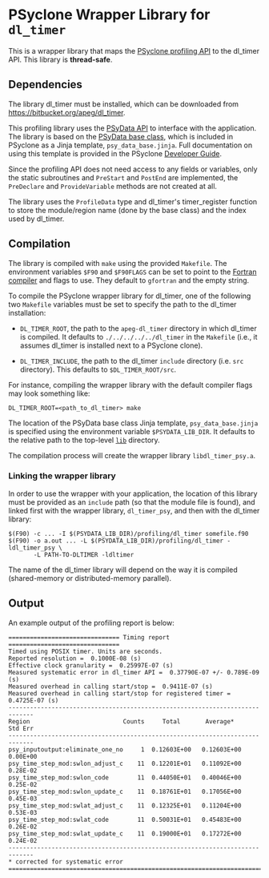 # PSyclone Wrapper Library for ``dl_timer``

This is a wrapper library that maps the [PSyclone profiling API](
https://psyclone.readthedocs.io/en/latest/user_guide/profiling.html#profiling) to the
dl_timer API. This library is **thread-safe**.

## Dependencies

The library dl_timer must be installed, which can be downloaded from
https://bitbucket.org/apeg/dl_timer.

This profiling library uses the [PSyData API](
https://psyclone.readthedocs.io/en/latest/user_guide/psy_data.html) to interface with
the application. The library is based on the [PSyData base class](
https://psyclone.readthedocs.io/en/latest/developer_guide/psy_data.html#psydata-base-class),
which is included in PSyclone as a Jinja template, ``psy_data_base.jinja``.
Full documentation on using this template is provided in the PSyclone
[Developer Guide](
https://psyclone.readthedocs.io/en/latest/developer_guide/psy_data.html#jinja).

Since the profiling API does not need access to any fields or variables,
only the static subroutines and ``PreStart`` and ``PostEnd`` are implemented,
the ``PreDeclare`` and ``ProvideVariable`` methods are not created at all.

The library uses the ``ProfileData`` type and dl_timer's
timer_register function to store the module/region name (done by the base
class) and the index used by dl_timer.

## Compilation

The library is compiled with ``make`` using the provided ``Makefile``. The
environment variables ``$F90`` and ``$F90FLAGS`` can be set to point to the
[Fortran compiler](./../../README.md#compilation) and flags to use. They
default to ``gfortran`` and the empty string.

To compile the PSyclone wrapper library for dl_timer, one of the
following two ``Makefile`` variables must be set to specify the path to
the dl_timer installation:

- ``DL_TIMER_ROOT``, the path to the ``apeg-dl_timer`` directory in which
  dl_timer is compiled. It defaults to ``./../../../../dl_timer`` in
  the ``Makefile`` (i.e., it assumes dl_timer is installed next to a
  PSyclone clone).

- ``DL_TIMER_INCLUDE``, the path to the dl_timer ``include`` directory
  (i.e. ``src`` directory). This defaults to ``$DL_TIMER_ROOT/src``.

For instance, compiling the wrapper library with the default compiler
flags may look something like:

```shell
DL_TIMER_ROOT=<path_to_dl_timer> make
```

The location of the PSyData base class Jinja template,
``psy_data_base.jinja`` is specified using the environment variable
``$PSYDATA_LIB_DIR``. It defaults to the relative path to the
top-level [``lib``](./../../) directory.

The compilation process will create the wrapper library ``libdl_timer_psy.a``.

### Linking the wrapper library

In order to use the wrapper with your application, the location of this
library must be provided as an ``include`` path (so that the module file
is found), and linked first with the wrapper library, ``dl_timer_psy``,
and then with the dl_timer library:

```shell
$(F90) -c ... -I $(PSYDATA_LIB_DIR)/profiling/dl_timer somefile.f90
$(F90) -o a.out ... -L $(PSYDATA_LIB_DIR)/profiling/dl_timer -ldl_timer_psy \
       -L PATH-TO-DLTIMER -ldltimer
```
The name of the dl_timer library will depend on the way it is compiled
(shared-memory or distributed-memory parallel).

## Output

An example output of the profiling report is below:

```
=============================== Timing report ===============================
Timed using POSIX timer. Units are seconds.
Reported resolution =  0.1000E-08 (s)
Effective clock granularity =  0.25997E-07 (s)
Measured systematic error in dl_timer API =  0.37790E-07 +/- 0.789E-09 (s)
Measured overhead in calling start/stop =  0.9411E-07 (s)
Measured overhead in calling start/stop for registered timer =  0.4725E-07 (s)
-----------------------------------------------------------------------------
Region                          Counts     Total       Average*     Std Err
-----------------------------------------------------------------------------
psy_inputoutput:eliminate_one_no     1  0.12603E+00   0.12603E+00  0.00E+00
psy_time_step_mod:swlon_adjust_c    11  0.12201E+01   0.11092E+00  0.28E-02
psy_time_step_mod:swlon_code        11  0.44050E+01   0.40046E+00  0.25E-02
psy_time_step_mod:swlon_update_c    11  0.18761E+01   0.17056E+00  0.45E-03
psy_time_step_mod:swlat_adjust_c    11  0.12325E+01   0.11204E+00  0.53E-03
psy_time_step_mod:swlat_code        11  0.50031E+01   0.45483E+00  0.26E-02
psy_time_step_mod:swlat_update_c    11  0.19000E+01   0.17272E+00  0.24E-02
-----------------------------------------------------------------------------
* corrected for systematic error
=============================================================================
```

<!--
## Licence

-------------------------------------------------------------------------------

BSD 3-Clause License

Copyright (c) 2019-2025, Science and Technology Facilities Council.
All rights reserved.

Redistribution and use in source and binary forms, with or without
modification, are permitted provided that the following conditions are met:

* Redistributions of source code must retain the above copyright notice, this
  list of conditions and the following disclaimer.

* Redistributions in binary form must reproduce the above copyright notice,
  this list of conditions and the following disclaimer in the documentation
  and/or other materials provided with the distribution.

* Neither the name of the copyright holder nor the names of its
  contributors may be used to endorse or promote products derived from
  this software without specific prior written permission.

THIS SOFTWARE IS PROVIDED BY THE COPYRIGHT HOLDERS AND CONTRIBUTORS
"AS IS" AND ANY EXPRESS OR IMPLIED WARRANTIES, INCLUDING, BUT NOT
LIMITED TO, THE IMPLIED WARRANTIES OF MERCHANTABILITY AND FITNESS
FOR A PARTICULAR PURPOSE ARE DISCLAIMED. IN NO EVENT SHALL THE
COPYRIGHT HOLDER OR CONTRIBUTORS BE LIABLE FOR ANY DIRECT, INDIRECT,
INCIDENTAL, SPECIAL, EXEMPLARY, OR CONSEQUENTIAL DAMAGES (INCLUDING,
BUT NOT LIMITED TO, PROCUREMENT OF SUBSTITUTE GOODS OR SERVICES;
LOSS OF USE, DATA, OR PROFITS; OR BUSINESS INTERRUPTION) HOWEVER
CAUSED AND ON ANY THEORY OF LIABILITY, WHETHER IN CONTRACT, STRICT
LIABILITY, OR TORT (INCLUDING NEGLIGENCE OR OTHERWISE) ARISING IN
ANY WAY OUT OF THE USE OF THIS SOFTWARE, EVEN IF ADVISED OF THE
POSSIBILITY OF SUCH DAMAGE.

-------------------------------------------------------------------------------
Authors: J. Henrichs, Bureau of Meteorology,
         I. Kavcic, Met Office
-->
